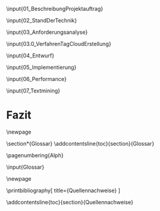
<!-- 1. -->
\input{01_BeschreibungProjektauftrag}

\input{02_StandDerTechnik}
<!-- 
Filter des ERP-Systems
Entwicklungsvoraussetzungen
-->

\input{03_Anforderungsanalyse}
<!--
Prinzipskizzen
Anforderungen
Entwurf der GUI zur Eingabe von Tags
Algorithmus Pseudocode & Fallbeispiele
-->

\input{03.0_VerfahrenTagCloudErstellung}

\input{04_Entwurf}

\input{05_Implementierung}
<!-- PPsn -->

\input{06_Performance}

\input{07_Textmining}

# Fazit
<!-- todo -->

\newpage

\section*{Glossar}
\addcontentsline{toc}{section}{Glossar}

\pagenumbering{Alph}

\input{Glossar}

\newpage

<!--
s.a. http://www.suedraum.de/latex/stammtisch/degenkolb_latex_biblatex_folien-final.pdf
-->
\printbibliography[
	title={Quellennachweise}
]

\addcontentsline{toc}{section}{Quellennachweise}
